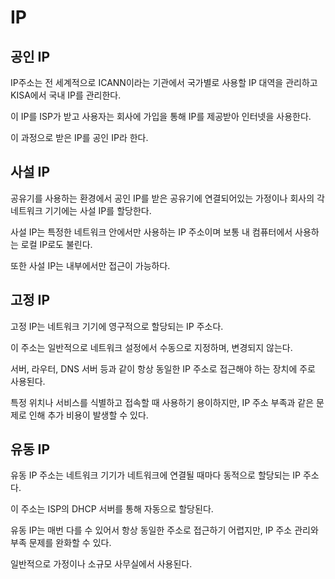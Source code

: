 # IP

## 공인 IP

IP주소는 전 세계적으로 ICANN이라는 기관에서 국가별로 사용할 IP 대역을 관리하고 KISA에서 국내 IP를 관리한다.

이 IP를 ISP가 받고 사용자는 회사에 가입을 통해 IP를 제공받아 인터넷을 사용한다.

이 과정으로 받은 IP를 공인 IP라 한다.

## 사설 IP

공유기를 사용하는 환경에서 공인 IP를 받은 공유기에 연결되어있는 가정이나 회사의 각 네트워크 기기에는 사설 IP를 할당한다.

사설 IP는 특정한 네트워크 안에서만 사용하는 IP 주소이며 보통 내 컴퓨터에서 사용하는 로컬 IP로도 불린다.

또한 사설 IP는 내부에서만 접근이 가능하다.

## 고정 IP

고정 IP는 네트워크 기기에 영구적으로 할당되는 IP 주소다.

이 주소는 일반적으로 네트워크 설정에서 수동으로 지정하며, 변경되지 않는다.

서버, 라우터, DNS  서버 등과 같이 항상 동일한 IP 주소로 접근해야 하는 장치에 주로 사용된다.

특정 위치나 서비스를 식별하고 접속할 때 사용하기 용이하지만, IP 주소 부족과 같은 문제로 인해 추가 비용이 발생할 수 있다.

## 유동 IP

유동 IP 주소는 네트워크 기기가 네트워크에 연결될 때마다 동적으로 할당되는 IP 주소다.

이 주소는 ISP의 DHCP 서버를 통해 자동으로 할당된다.

유동 IP는 매번 다를 수 있어서 항상 동일한 주소로 접근하기 어렵지만, IP 주소 관리와 부족 문제를 완화할 수 있다.

일반적으로 가정이나 소규모 사무실에서 사용된다.